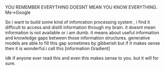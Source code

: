 YOU REMEMBER EVERYTHING DOESNT MEAN YOU KNOW EVERYTHING.
                                                Me->Google 

So i want to build some kind of infomration processing system , i find it difficult to access and distill information through my brain.
it doesnt mean information is not available or i am dumb. it means about useful information and knowledge gaps between those information structures.
generative models are able to fill this gap sometimes by gibberish but if it makes sense then it is wonderful.i call this [information Gradient] <fancy name>

idk if anyone ever read this and even this makes sense to you.
but it will for sure.
